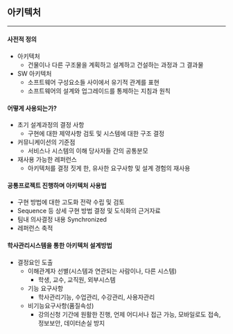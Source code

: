 ## 아키텍처

---

#### 사전적 정의

- 아키텍처
  - 건물이나 다른 구조물을 계획하고 설계하고 건설하는 과정과 그 결과물
- SW 아키텍처
  - 소프트웨어 구성요소들 사이에서 유기적 관계를 표현
  - 소프트웨어의 설계와 업그레이드를 통제하는 지침과 원칙

#### 어떻게 사용되는가?

- 초기 설계과정의 결정 사항
  - 구현에 대한 제약사항 검토 및 시스템에 대한 구조 결정
- 커뮤니케이션의 기준점
  - 서비스나 시스템의 이해 당사자들 간의 공통분모
- 재사용 가능한 레퍼런스
  - 아키텍처를 결정 짓게 한, 유사한 요구사항 및 설계 경험의 재사용

#### 공통프로젝트 진행하며 아키텍처 사용법

- 구현 방법에 대한 고도화 전략 수립 및 검토
- Sequence 등 상세 구현 방법 결정 및 도식화의 근거자료
- 팀내 의사결정 내용 Synchronized
- 레퍼런스 축적

#### 학사관리시스템을 통한 아키텍처 설계방법

- 결정요인 도출
  - 이해관계자 선별(시스템과 연관되는 사람이나, 다른 시스템)
    - 학생, 교수, 교직원, 외부시스템
  - 기능 요구사항
    - 학사관리기능, 수업관리, 수강관리, 사용자관리
  - 비기능요구사항(품질속성)
    - 강의신청 기간에 원활한 진행, 언제 어디서나 접근 가능, 모바일로도 접속, 정보보안, 데이터손실 방지
